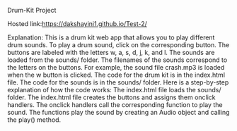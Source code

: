 Drum-Kit Project


Hosted link:https://dakshayini1.github.io/Test-2/


Explanation:
This is a drum kit web app that allows you to play different drum sounds.
To play a drum sound, click on the corresponding button. The buttons are labeled with the letters w, a, s, d, j, k, and l.
The sounds are loaded from the sounds/ folder. The filenames of the sounds correspond to the letters on the buttons.
For example, the sound file crash.mp3 is loaded when the w button is clicked.
The code for the drum kit is in the index.html file. The code for the sounds is in the sounds/ folder.
Here is a step-by-step explanation of how the code works:
The index.html file loads the sounds/ folder.
The index.html file creates the buttons and assigns them onclick handlers.
The onclick handlers call the corresponding function to play the sound.
The functions play the sound by creating an Audio object and calling the play() method.
